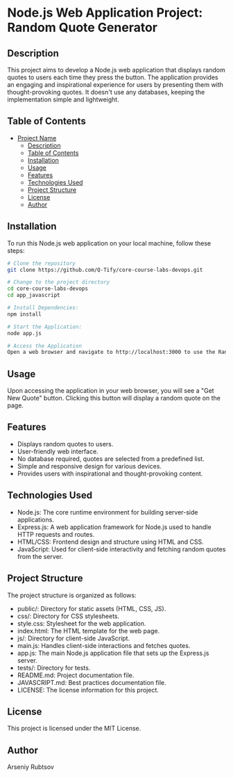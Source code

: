 # Node.js Web Application Project: Random Quote Generator

## Description

This project aims to develop a Node.js web application that displays random quotes to users each time they press the button. The application provides an engaging and inspirational experience for users by presenting them with thought-provoking quotes. It doesn't use any databases, keeping the implementation simple and lightweight.

## Table of Contents

- [Project Name](#project-name)
  - [Description](#description)
  - [Table of Contents](#table-of-contents)
  - [Installation](#installation)
  - [Usage](#usage)
  - [Features](#features)
  - [Technologies Used](#technologies-used)
  - [Project Structure](#project-structure)
  - [License](#license)
  - [Author](#author)

## Installation

To run this Node.js web application on your local machine, follow these steps:

```bash
# Clone the repository
git clone https://github.com/Q-Tify/core-course-labs-devops.git

# Change to the project directory
cd core-course-labs-devops
cd app_javascript

# Install Dependencies:
npm install

# Start the Application:
node app.js

# Access the Application
Open a web browser and navigate to http://localhost:3000 to use the Random Quote Generator.

```

## Usage
Upon accessing the application in your web browser, you will see a "Get New Quote" button. Clicking this button will display a random quote on the page.

## Features
- Displays random quotes to users.
- User-friendly web interface.
- No database required, quotes are selected from a predefined list.
- Simple and responsive design for various devices.
- Provides users with inspirational and thought-provoking content.

## Technologies Used
- Node.js: The core runtime environment for building server-side applications.
- Express.js: A web application framework for Node.js used to handle HTTP requests and routes.
- HTML/CSS: Frontend design and structure using HTML and CSS.
- JavaScript: Used for client-side interactivity and fetching random quotes from the server.

## Project Structure

The project structure is organized as follows:
- public/: Directory for static assets (HTML, CSS, JS).
- css/: Directory for CSS stylesheets.
- style.css: Stylesheet for the web application.
- index.html: The HTML template for the web page.
- js/: Directory for client-side JavaScript.
- main.js: Handles client-side interactions and fetches quotes.
- app.js: The main Node.js application file that sets up the Express.js server.
- tests/: Directory for tests.
- README.md: Project documentation file.
- JAVASCRIPT.md: Best practices documentation file.
- LICENSE: The license information for this project.

## License
This project is licensed under the MIT License.

## Author
Arseniy Rubtsov